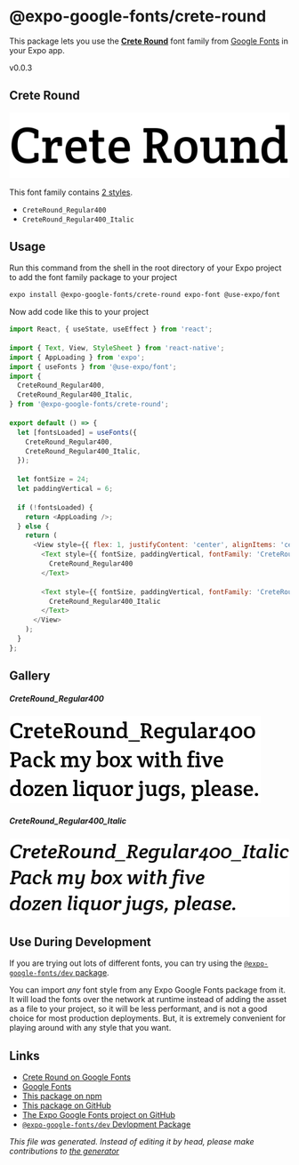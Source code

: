 # @expo-google-fonts/crete-round

This package lets you use the [**Crete Round**](https://fonts.google.com/specimen/Crete+Round) font family from [Google Fonts](https://fonts.google.com/) in your Expo app.

v0.0.3

## Crete Round

![Crete Round](./font-family.png)

This font family contains [2 styles](#gallery).

- `CreteRound_Regular400`
- `CreteRound_Regular400_Italic`

## Usage

Run this command from the shell in the root directory of your Expo project to add the font family package to your project
```sh
expo install @expo-google-fonts/crete-round expo-font @use-expo/font
```

Now add code like this to your project
```js
import React, { useState, useEffect } from 'react';

import { Text, View, StyleSheet } from 'react-native';
import { AppLoading } from 'expo';
import { useFonts } from '@use-expo/font';
import {
  CreteRound_Regular400,
  CreteRound_Regular400_Italic,
} from '@expo-google-fonts/crete-round';

export default () => {
  let [fontsLoaded] = useFonts({
    CreteRound_Regular400,
    CreteRound_Regular400_Italic,
  });

  let fontSize = 24;
  let paddingVertical = 6;

  if (!fontsLoaded) {
    return <AppLoading />;
  } else {
    return (
      <View style={{ flex: 1, justifyContent: 'center', alignItems: 'center' }}>
        <Text style={{ fontSize, paddingVertical, fontFamily: 'CreteRound_Regular400' }}>
          CreteRound_Regular400
        </Text>

        <Text style={{ fontSize, paddingVertical, fontFamily: 'CreteRound_Regular400_Italic' }}>
          CreteRound_Regular400_Italic
        </Text>
      </View>
    );
  }
};

```

## Gallery

##### CreteRound_Regular400
![CreteRound_Regular400](./62fbd9c68fa6485a1a4fde14a03ed6a5268f26365fff7614e5704531390f0363.ttf.png)

##### CreteRound_Regular400_Italic
![CreteRound_Regular400_Italic](./c8e915bc50126a1af673b8fbd3181aa9f8eac78545ec1b8d827ac5bac66b5cc5.ttf.png)


## Use During Development

If you are trying out lots of different fonts, you can try using the [`@expo-google-fonts/dev` package](https://www.npmjs.com/package/@expo-google-fonts/dev).

You can import *any* font style from any Expo Google Fonts package from it. It will load the fonts
over the network at runtime instead of adding the asset as a file to your project, so it will be 
less performant, and is not a good choice for most production deployments. But, it is extremely convenient
for playing around with any style that you want.

## Links

- [Crete Round on Google Fonts](https://fonts.google.com/specimen/Crete+Round)
- [Google Fonts](https://fonts.google.com/)
- [This package on npm](https://www.npmjs.com/package/@expo-google-fonts/crete-round)
- [This package on GitHub](https://github.com/expo/google-fonts/tree/master/font-packages/crete-round)
- [The Expo Google Fonts project on GitHub](https://github.com/expo/google-fonts)
- [`@expo-google-fonts/dev` Devlopment Package](https://github.com/expo/google-fonts/tree/master/font-packages/dev)


*This file was generated. Instead of editing it by head, please make contributions to [the generator](https://github.com/expo/google-fonts/tree/master/packages/generator)*
